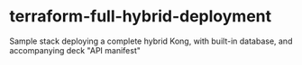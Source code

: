 # terraform-full-hybrid-deployment
Sample stack deploying a complete hybrid Kong, with built-in database, and accompanying deck "API manifest"
